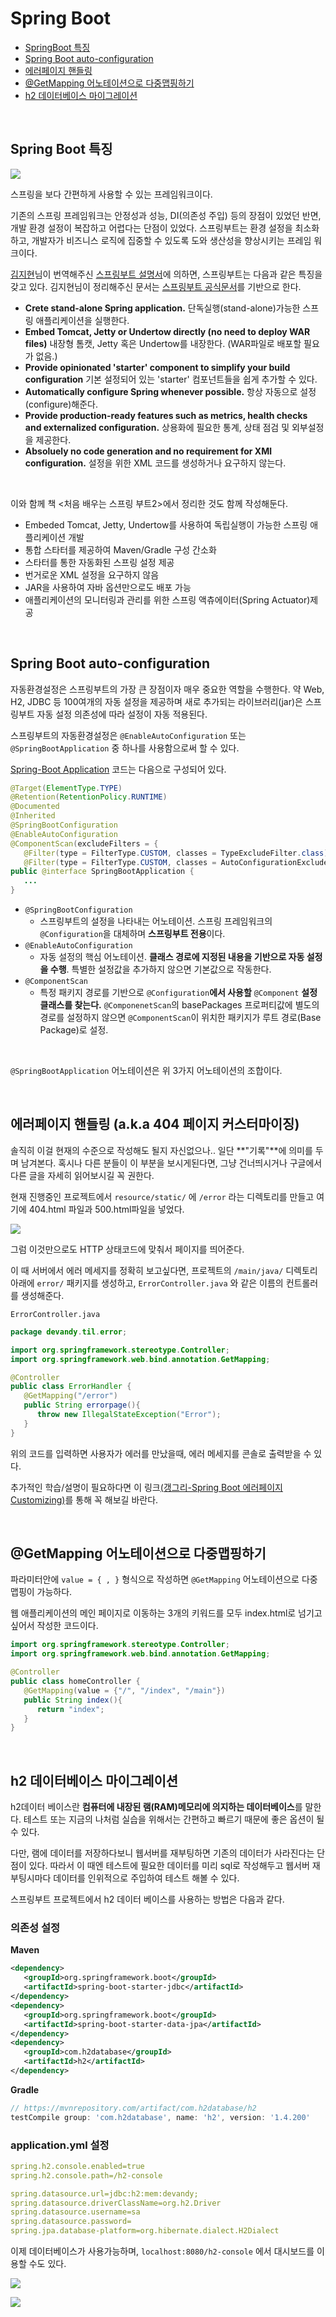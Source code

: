 # Spring Boot

- [SpringBoot 특징](#feature)
- [Spring Boot auto-configuration](#config)
- [에러페이지 핸들링](#error)
- [@GetMapping 어노테이션으로 다중맵핑하기](#get-mapping-multi)
- [h2 데이터베이스 마이그레이션](#h2-databse)

<br>

## <a name="feature"></a>Spring Boot 특징

![](https://miro.medium.com/max/1904/1*4ZPi1b_ca54pUE9xRB-IFQ.jpeg)

스프링을 보다 간편하게 사용할 수 있는 프레임워크이다.

기존의 스프링 프레임워크는 안정성과 성능, DI(의존성 주입) 등의 장점이 있었던 반면, 개발 환경 설정이 복잡하고 어렵다는 단점이 있었다. 스프링부트는 환경 설정을 최소화하고, 개발자가 비즈니스 로직에 집중할 수 있도록 도와 생산성을 향상시키는 프레임 워크이다.

[김지현](https://github.com/ihoneymon)님이 번역해주신 [스프링부트 설명서](https://gist.github.com/ihoneymon/8a905e1dd8393b6b9298)에 의하면, 스프링부트는 다음과 같은 특징을 갖고 있다. 김지현님이 정리해주신 문서는 [스프링부트 공식문서](https://spring.io/projects/spring-boot)를 기반으로 한다.

- **Crete stand-alone Spring application.**
  단독실행(stand-alone)가능한 스프링 애플리케이션을 실행한다.
- **Embed Tomcat, Jetty or Undertow directly (no need to deploy WAR files)**
  내장형 톰캣, Jetty 혹은 Undertow를 내장한다. (WAR파일로 배포할 필요가 없음.)
- **Provide opinionated 'starter' component to simplify your build configuration**
  기본 설정되어 있는 'starter' 컴포넌트들을 쉽게 추가할 수 있다.
- **Automatically configure Spring whenever possible.**
  항상 자동으로 설정(configure)해준다.
- **Provide production-ready features such as metrics, health checks and externalized configuration.**
  상용화에 필요한 통계, 상태 점검 및 외부설정을 제공한다.
- **Absoluely no code generation and no requirement for XMl configuration.**
  설정을 위한 XML 코드를 생성하거나 요구하지 않는다.

<br>

이와 함께 책 <처음 배우는 스프링 부트2>에서 정리한 것도 함께 작성해둔다.

- Embeded Tomcat, Jetty, Undertow를 사용하여 독립실행이 가능한 스프링 애플리케이션 개발
- 통합 스타터를 제공하여 Maven/Gradle 구성 간소화
- 스타터를 통한 자동화된 스프링 설정 제공
- 번거로운 XML 설정을 요구하지 않음
- JAR을 사용하여 자바 옵션만으로도 배포 가능
- 애플리케이션의 모니터링과 관리를 위한 스프링 액츄에이터(Spring Actuator)제공

<br>

## <a name="config"></a>Spring Boot auto-configuration

자동환경설정은 스프링부트의 가장 큰 장점이자 매우 중요한 역할을 수행한다. 약 Web, H2, JDBC 등 100여개의 자동 설정을  제공하며 새로 추가되는 라이브러리(jar)은 스프링부트 자동 설정 의존성에 따라 설정이 자동 적용된다.

스프링부트의 자동환경설정은 `@EnableAutoConfiguration` 또는 `@SpringBootApplication` 중 하나를 사용함으로써 할 수 있다.

[Spring-Boot Application](https://github.com/spring-projects/spring-boot/blob/master/spring-boot-project/spring-boot-autoconfigure/src/main/java/org/springframework/boot/autoconfigure/SpringBootApplication.java) 코드는 다음으로 구성되어 있다.

```java
@Target(ElementType.TYPE)
@Retention(RetentionPolicy.RUNTIME)
@Documented
@Inherited
@SpringBootConfiguration
@EnableAutoConfiguration
@ComponentScan(excludeFilters = { 
   @Filter(type = FilterType.CUSTOM, classes = TypeExcludeFilter.class),
   @Filter(type = FilterType.CUSTOM, classes = AutoConfigurationExcludeFilter.class) })
public @interface SpringBootApplication {
   ...
}
```

- `@SpringBootConfiguration`
  - 스프링부트의 설정을 나타내는 어노테이션. 스프링 프레임워크의 `@Configuration`을 대체하며 **스프링부트 전용**이다.
- `@EnableAutoConfiguration`
  - 자동 설정의 핵심 어노테이션. **클래스 경로에 지정된 내용을 기반으로 자동 설정을 수행**. 특별한 설정값을 추가하지 않으면 기본값으로 작동한다.
- `@ComponentScan`
  - 특정 패키지 경로를 기반으로 `@Configuration`**에서 사용할** `@Component` **설정 클래스를 찾는다.** `@ComponenetScan`의 basePackages 프로퍼티값에 별도의 경로를 설정하지 않으면 `@ComponentScan`이 위치한 패키지가 루트 경로(Base Package)로 설정. 

<br>

`@SpringBootApplication` 어노테이션은 위 3가지 어노테이션의 조합이다.

<br>

## <a name="error"></a>에러페이지 핸들링 (a.k.a 404 페이지 커스터마이징)

솔직히 이걸 현재의 수준으로 작성해도 될지 자신없으나.. 일단 **"기록"**에 의미를 두며 남겨본다. 혹시나 다른 분들이 이 부분을 보시게된다면, 그냥 건너띄시거나 구글에서 다른 글을 자세히 읽어보시길 꼭 권한다.

현재 진행중인 프로젝트에서 `resource/static/` 에 `/error` 라는 디렉토리를 만들고 여기에 404.html 파일과 500.html파일을 넣었다. 

![](https://www.mediafire.com/convkey/941e/5d7kwvr34i90pwuzg.jpg)

그럼 이것만으로도 HTTP 상태코드에 맞춰서 페이지를 띄어준다. 

이 때 서버에서 에러 메세지를 정확히 보고싶다면, 프로젝트의 `/main/java/` 디렉토리 아래에 `error/` 패키지를 생성하고, `ErrorController.java` 와 같은 이름의 컨트롤러를 생성해준다.

`ErrorController.java`

```java
package devandy.til.error;

import org.springframework.stereotype.Controller;
import org.springframework.web.bind.annotation.GetMapping;

@Controller
public class ErrorHandler {
   @GetMapping("/error")
   public String errorpage(){
      throw new IllegalStateException("Error");
   }
}
```

위의 코드를 입력하면 사용자가 에러를 만났을때, 에러 메세지를 콘솔로 출력받을 수 있다.

추가적인 학습/설명이 필요하다면 이 링크[(갱그리-Spring Boot 에러페이지 Customizing)](https://brunch.co.kr/@ourlove/70)를 통해 꼭 해보길 바란다.

<br>

## <a name="get-mapping-multi"></a>@GetMapping 어노테이션으로 다중맵핑하기

파라미터안에 `value = { , }` 형식으로 작성하면 `@GetMapping` 어노테이션으로 다중맵핑이 가능하다.

웹 애플리케이션의 메인 페이지로 이동하는 3개의 키워드를 모두 index.html로 넘기고 싶어서 작성한 코드이다.

~~~java
import org.springframework.stereotype.Controller;
import org.springframework.web.bind.annotation.GetMapping;

@Controller
public class homeController {
   @GetMapping(value = {"/", "/index", "/main"})
   public String index(){
      return "index";
   }
}
~~~

<br>

## <a name="h2-databse"></a>h2 데이터베이스 마이그레이션

h2데이터 베이스란 **컴퓨터에 내장된 램(RAM)메모리에 의지하는 데이터베이스**를 말한다. 테스트 또는 지금의 나처럼 실습을 위해서는 간편하고 빠르기 때문에 좋은 옵션이 될 수 있다.

다만, 램에 데이터를 저장하다보니 웹서버를 재부팅하면 기존의 데이터가 사라진다는 단점이 있다. 따라서 이 때엔 테스트에 필요한 데이터를 미리 sql로 작성해두고 웹서버 재부팅시마다 데이터를 인위적으로 주입하여 테스트 해볼 수 있다.

스프링부트 프로젝트에서 h2 데이터 베이스를 사용하는 방법은 다음과 같다.



### 의존성 설정

**Maven**

~~~xml
<dependency>
   <groupId>org.springframework.boot</groupId>
   <artifactId>spring-boot-starter-jdbc</artifactId>
</dependency>
<dependency>
   <groupId>org.springframework.boot</groupId>
   <artifactId>spring-boot-starter-data-jpa</artifactId>
</dependency>
<dependency>
   <groupId>com.h2database</groupId>
   <artifactId>h2</artifactId>
</dependency>
~~~

**Gradle**

~~~gradle
// https://mvnrepository.com/artifact/com.h2database/h2
testCompile group: 'com.h2database', name: 'h2', version: '1.4.200'
~~~



### application.yml 설정

~~~yml
spring.h2.console.enabled=true
spring.h2.console.path=/h2-console

spring.datasource.url=jdbc:h2:mem:devandy;
spring.datasource.driverClassName=org.h2.Driver
spring.datasource.username=sa
spring.datasource.password=
spring.jpa.database-platform=org.hibernate.dialect.H2Dialect
~~~



이제 데이터베이스가 사용가능하며, `localhost:8080/h2-console` 에서 대시보드를 이용할 수도 있다.

![](https://lh3.googleusercontent.com/VD97biPg5fcx8KwvetWuiwQ9Atr81zPmhwlMntynUvyK7ICh1Qq8Pk34_9Wa6_YgJAd_hDRDvEy14LYYVALxi-E0_Jrv7wBChRywueHMVyuJfOj2fRlIT2H6vxhLv30jklpyrOXDCmMoy6dWncPF0rC3CSvE4_pfkbi4qIWBScKBl_Y69eNoJv-JZAGgxd1RcA-rbk63cEfPFEgrCl3b8_v0_VCV3vTEbIgwV_huEb-7BGIbvZxAtdcaNTkv1LsJaquRis_vkPjkfzsu2LzgPXGfcBTNg8KWqtvNMtq1b3fcrU49tmzX_oIvKYU9IXeA011fG6oI6hsEmpY4BNW91Sn10Q0vgXRtxgsRV1DWySyJD_jW0_aFURz__PqEc5Xn3WVAERTso52Autvn07ejtg21fr84d3lk3qTaKozgbEJgwBJDflpvrV64ODEmjeXquMTQ9FwTsi2-NFSjrazPlak4LNHPXsCP69SdEUZ5STE8JKD99fiD9a96UYeml-EyHyvDzNz6MnRnXmkLjgrnd4Zj7sV8qUad990r6EQNp9JVtY4mGIL-zCXMhvC2SVLO-PEyirrUZ7DEnL5UbnvpHWLfUluFSdk09BupqW9H_Vt35slM0iOKbliBTsxo7MCSzAjVTEP3kXaNkqUiLTLZUpSP79ZA6GBCcUaUiqslpvfdLxMIZoFqOY2sITcDRSKZpTURnKtXbjo5aEURXdaxBDNinAr1oy7rzywUkf1_IjaN3dLKoQ=w509-h402-no)

![](https://lh3.googleusercontent.com/7g4emF9IGksv-m0sPpFAR3zI979_RKRss2Ebksu4bCBxCAZ-XOVqS62PyLWFyX4qXQ8VnP7iFhlu2xfqW0XU4AL63SG9uoYtsWY68bUm4P1AqC-0A2nX0JQZnqD5JkwwCcR9yx1fY2QSDeYvnTPJDxf9QntTAX95xGi1iIsdYIKDd9Eg9zkgaRguWEnpksmoUuJTj4FIgeOQjveE1f1YuVRLRgSwOSBU-WMVhvmd6O0KuVFpNra3i934fhG3gUa8RohlhHSdXlKzaleHwZYYnJEHI1m601NBY_h2LQinHkCmx_wNIzSReWKJHHW_wNmTlRBS1WlG1NvUgvUTy8AEbaeMThJmQm3QUbLHxmFK8B3E-XcG-NLRYjyvVppUcMn3_hngSfPcDvzjRT1bkSZ3fWv6k_3o5vyXd5b1amWmAxVS_rZJ_RGZOh6iaLPLarDaD4NQ55D8w-8mjXm7I7ZDJQh3Ta2qWfOlQb0ta0mB2yzvuC3JjoLWsf4V6o9lv07q6kO7IJ2yTNC6YPz3UGJlLHgIbUomuvJsflbuNSOJPIO58WSThBLRUdQQRTuQnKhbXa6_grfdFmQVqrB87rs11LkZVIpSCGELnf5U5kDZUHa643w1HIbPcMKX1x75OThFKUOr-amtqFBPA48mpzsodaW79YqNXSoTHuJvDAEgelED-wKxoXScnGoBWIYWlPbPmJkJtvnnkOe2qwt7duRGAa8SXjA2cNOTZ46IduCRpd76B4pokA=w864-h778-no)

<br>